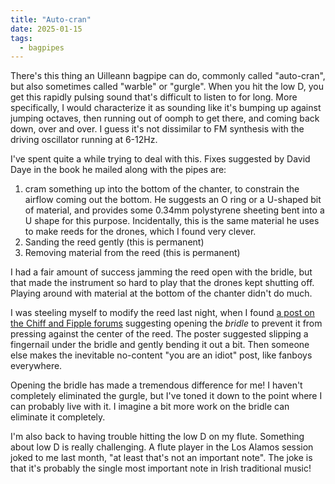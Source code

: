 ```yaml
---
title: "Auto-cran"
date: 2025-01-15
tags:
  - bagpipes
---
```


There's this thing an Uilleann bagpipe can do, 
commonly called "auto-cran", 
but also sometimes called "warble" or "gurgle".
When you hit the low D,
you get this rapidly pulsing sound that's difficult to listen to for long.
More specifically, I would characterize it as
sounding like it's bumping up against jumping octaves,
then running out of oomph to get there, and coming back down,
over and over.
I guess it's not dissimilar to FM synthesis with the driving oscillator
running at 6-12Hz.

I've spent quite a while trying to deal with this.
Fixes suggested by David Daye in the book he mailed along with the pipes are:

1. cram something up into the bottom of the chanter, to constrain the
   airflow coming out the bottom. He suggests an O ring or a U-shaped
   bit of material, and provides some 0.34mm polystyrene sheeting bent
   into a U shape for this purpose. Incidentally, this is the same material
   he uses to make reeds for the drones, which I found very clever.
2. Sanding the reed gently (this is permanent)
3. Removing material from the reed (this is permanent)

I had a fair amount of success jamming the reed open with the bridle,
but that made the instrument so hard to play that the drones kept shutting off.
Playing around with material at the bottom of the chanter didn't do much.

I was steeling myself to modify the reed last night,
when I found 
[a post on the Chiff and Fipple forums](https://forums.chiffandfipple.com/viewtopic.php?t=32274)
suggesting opening the *bridle* to prevent it from pressing against the center of the reed.
The poster suggested slipping a fingernail under the bridle and gently bending it out a bit.
Then someone else makes the inevitable no-content "you are an idiot" post,
like fanboys everywhere.

Opening the bridle has made a tremendous difference for me!
I haven't completely eliminated the gurgle,
but I've toned it down to the point where I can probably live with it.
I imagine a bit more work on the bridle can eliminate it completely.

I'm also back to having trouble hitting the low D on my flute.
Something about low D is really challenging.
A flute player in the Los Alamos session joked to me last month,
"at least that's not an important note".
The joke is that it's probably the single most important note in Irish traditional music!
